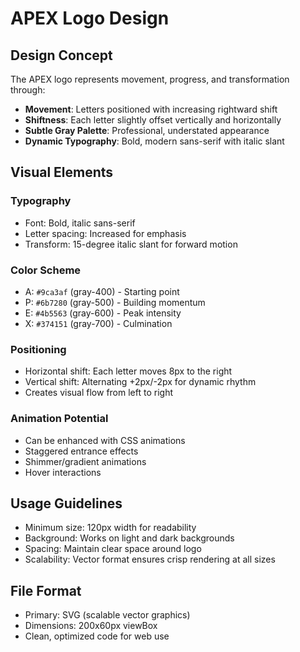 # APEX Logo Design

## Design Concept
The APEX logo represents movement, progress, and transformation through:
- **Movement**: Letters positioned with increasing rightward shift
- **Shiftness**: Each letter slightly offset vertically and horizontally
- **Subtle Gray Palette**: Professional, understated appearance
- **Dynamic Typography**: Bold, modern sans-serif with italic slant

## Visual Elements

### Typography
- Font: Bold, italic sans-serif
- Letter spacing: Increased for emphasis
- Transform: 15-degree italic slant for forward motion

### Color Scheme
- A: `#9ca3af` (gray-400) - Starting point
- P: `#6b7280` (gray-500) - Building momentum  
- E: `#4b5563` (gray-600) - Peak intensity
- X: `#374151` (gray-700) - Culmination

### Positioning
- Horizontal shift: Each letter moves 8px to the right
- Vertical shift: Alternating +2px/-2px for dynamic rhythm
- Creates visual flow from left to right

### Animation Potential
- Can be enhanced with CSS animations
- Staggered entrance effects
- Shimmer/gradient animations
- Hover interactions

## Usage Guidelines
- Minimum size: 120px width for readability
- Background: Works on light and dark backgrounds
- Spacing: Maintain clear space around logo
- Scalability: Vector format ensures crisp rendering at all sizes

## File Format
- Primary: SVG (scalable vector graphics)
- Dimensions: 200x60px viewBox
- Clean, optimized code for web use